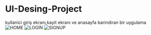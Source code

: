 # UI-Desing-Project
kullanici giriş ekranı,kayit ekranı ve anasayfa barindiran bir uygulama
![HOME](https://github.com/bunyaminlacn/UI-Desing-Project/assets/73001252/421e4c38-d7cc-43f8-b66d-a22135768ea2)
![LOGİN](https://github.com/bunyaminlacn/UI-Desing-Project/assets/73001252/ff54e15f-74a0-4fb0-bf40-83373cb33993)
![SIGNUP](https://github.com/bunyaminlacn/UI-Desing-Project/assets/73001252/60d89739-20b8-4c91-a985-ff95c8c15ffa)
